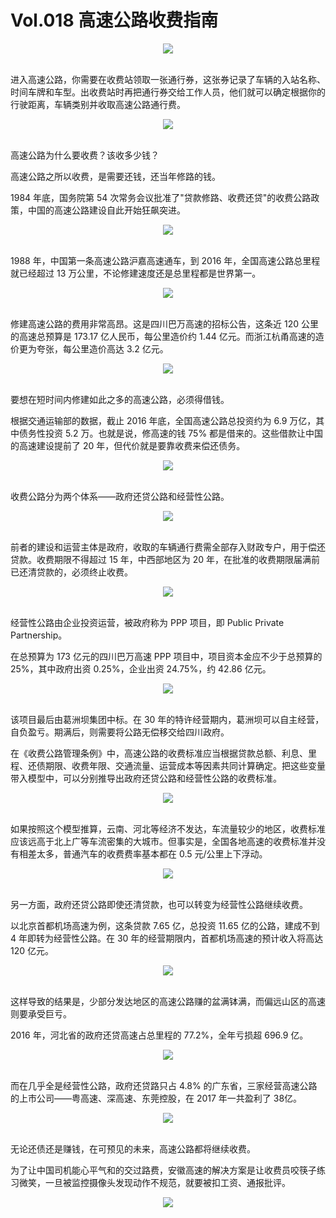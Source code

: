# Vol.018 高速公路收费指南

<div align=center>
            <img src="https://cdn.jsdelivr.net/gh/XxLittleCxX/paperclip-static-02/018/1.gif">
          </div>
          <br />

进入高速公路，你需要在收费站领取一张通行券，这张券记录了车辆的入站名称、时间车牌和车型。出收费站时再把通行券交给工作人员，他们就可以确定根据你的行驶距离，车辆类别并收取高速公路通行费。

<div align=center>
            <img src="https://cdn.jsdelivr.net/gh/XxLittleCxX/paperclip-static-02/018/2.gif">
          </div>
          <br />

高速公路为什么要收费？该收多少钱？

高速公路之所以收费，是需要还钱，还当年修路的钱。

1984 年底，国务院第 54 次常务会议批准了"贷款修路、收费还贷"的收费公路政策，中国的高速公路建设自此开始狂飙突进。

<div align=center>
            <img src="https://cdn.jsdelivr.net/gh/XxLittleCxX/paperclip-static-02/018/3.png">
          </div>
          <br />

1988 年，中国第一条高速公路沪嘉高速通车，到 2016 年，全国高速公路总里程就已经超过 13 万公里，不论修建速度还是总里程都是世界第一。

<div align=center>
            <img src="https://cdn.jsdelivr.net/gh/XxLittleCxX/paperclip-static-02/018/4.gif">
          </div>
          <br />

修建高速公路的费用非常高昂。这是四川巴万高速的招标公告，这条近 120 公里的高速总预算是 173.17 亿人民币，每公里造价约 1.44 亿元。而浙江杭甬高速的造价更为夸张，每公里造价高达 3.2 亿元。

<div align=center>
            <img src="https://cdn.jsdelivr.net/gh/XxLittleCxX/paperclip-static-02/018/5.gif">
          </div>
          <br />

要想在短时间内修建如此之多的高速公路，必须得借钱。

根据交通运输部的数据，截止 2016 年底，全国高速公路总投资约为 6.9 万亿，其中债务性投资 5.2 万。也就是说，修高速的钱 75% 都是借来的。这些借款让中国的高速建设提前了 20 年，但代价就是要靠收费来偿还债务。

<div align=center>
            <img src="https://cdn.jsdelivr.net/gh/XxLittleCxX/paperclip-static-02/018/6.gif">
          </div>
          <br />

收费公路分为两个体系——政府还贷公路和经营性公路。

<div align=center>
            <img src="https://cdn.jsdelivr.net/gh/XxLittleCxX/paperclip-static-02/018/7.png">
          </div>
          <br />

前者的建设和运营主体是政府，收取的车辆通行费需全部存入财政专户，用于偿还贷款。收费期限不得超过 15 年，中西部地区为 20 年，在批准的收费期限届满前已还清贷款的，必须终止收费。

<div align=center>
            <img src="https://cdn.jsdelivr.net/gh/XxLittleCxX/paperclip-static-02/018/8.gif">
          </div>
          <br />

经营性公路由企业投资运营，被政府称为 PPP 项目，即 Public Private Partnership。

在总预算为 173 亿元的四川巴万高速 PPP 项目中，项目资本金应不少于总预算的 25%，其中政府出资 0.25%，企业出资 24.75%，约 42.86 亿元。

<div align=center>
            <img src="https://cdn.jsdelivr.net/gh/XxLittleCxX/paperclip-static-02/018/9.gif">
          </div>
          <br />

该项目最后由葛洲坝集团中标。在 30 年的特许经营期内，葛洲坝可以自主经营，自负盈亏。期满后，则需要将公路无偿移交给四川政府。

在《收费公路管理条例》中，高速公路的收费标准应当根据贷款总额、利息、里程、还债期限、收费年限、交通流量、运营成本等因素共同计算确定。把这些变量带入模型中，可以分别推导出政府还贷公路和经营性公路的收费标准。

<div align=center>
            <img src="https://cdn.jsdelivr.net/gh/XxLittleCxX/paperclip-static-02/018/10.gif">
          </div>
          <br />

如果按照这个模型推算，云南、河北等经济不发达，车流量较少的地区，收费标准应该远高于北上广等车流密集的大城市。但事实是，全国各地高速的收费标准并没有相差太多，普通汽车的收费费率基本都在 0.5 元/公里上下浮动。

<div align=center>
            <img src="https://cdn.jsdelivr.net/gh/XxLittleCxX/paperclip-static-02/018/11.gif">
          </div>
          <br />

另一方面，政府还贷公路即使还清贷款，也可以转变为经营性公路继续收费。

以北京首都机场高速为例，这条贷款 7.65 亿，总投资 11.65 亿的公路，建成不到 4 年即转为经营性公路。在 30 年的经营期限内，首都机场高速的预计收入将高达 120 亿元。

<div align=center>
            <img src="https://cdn.jsdelivr.net/gh/XxLittleCxX/paperclip-static-02/018/12.gif">
          </div>
          <br />

这样导致的结果是，少部分发达地区的高速公路赚的盆满钵满，而偏远山区的高速则要承受巨亏。

2016 年，河北省的政府还贷高速占总里程的 77.2%，全年亏损超 696.9 亿。

<div align=center>
            <img src="https://cdn.jsdelivr.net/gh/XxLittleCxX/paperclip-static-02/018/13.gif">
          </div>
          <br />

而在几乎全是经营性公路，政府还贷路只占 4.8% 的广东省，三家经营高速公路的上市公司——粤高速、深高速、东莞控股，在 2017 年一共盈利了 38亿。

<div align=center>
            <img src="https://cdn.jsdelivr.net/gh/XxLittleCxX/paperclip-static-02/018/14.gif">
          </div>
          <br />

无论还债还是赚钱，在可预见的未来，高速公路都将继续收费。

为了让中国司机能心平气和的交过路费，安徽高速的解决方案是让收费员咬筷子练习微笑，一旦被监控摄像头发现动作不规范，就要被扣工资、通报批评。

<div align=center>
            <img src="https://cdn.jsdelivr.net/gh/XxLittleCxX/paperclip-static-02/018/15.gif">
          </div>
          <br />